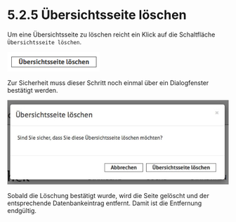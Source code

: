 # 5.2.5 Übersichtsseite löschen

Um eine Übersichtsseite zu löschen reicht ein Klick auf die Schaltfläche `Übersichtsseite löschen`.   


![](../../.gitbook/assets/schaltflaeche-zum-loeschen.png)

Zur Sicherheit muss dieser Schritt noch einmal über ein Dialogfenster bestätigt werden.  


![](../../.gitbook/assets/bestaetigungsdialog-zum-loeschen.png)

Sobald die Löschung bestätigt wurde, wird die Seite gelöscht und der entsprechende Datenbankeintrag entfernt. Damit ist die Entfernung endgültig.  


